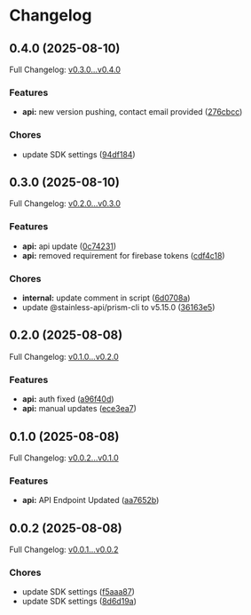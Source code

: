 # Changelog

## 0.4.0 (2025-08-10)

Full Changelog: [v0.3.0...v0.4.0](https://github.com/Fluidize-Inc/fluidize-python-sdk/compare/v0.3.0...v0.4.0)

### Features

* **api:** new version pushing, contact email provided ([276cbcc](https://github.com/Fluidize-Inc/fluidize-python-sdk/commit/276cbcc68eeddce97af1f824daf3f0a8f8ed5c44))


### Chores

* update SDK settings ([94df184](https://github.com/Fluidize-Inc/fluidize-python-sdk/commit/94df1846d2bc7affe077d42e10addca03a09d42b))

## 0.3.0 (2025-08-10)

Full Changelog: [v0.2.0...v0.3.0](https://github.com/Fluidize-Inc/fluidize-python-sdk/compare/v0.2.0...v0.3.0)

### Features

* **api:** api update ([0c74231](https://github.com/Fluidize-Inc/fluidize-python-sdk/commit/0c742316a30eff0b3878f5fcffe478ceeaa1843e))
* **api:** removed requirement for firebase tokens ([cdf4c18](https://github.com/Fluidize-Inc/fluidize-python-sdk/commit/cdf4c1865532c639c36e56caf40bb63c37b2d11d))


### Chores

* **internal:** update comment in script ([6d0708a](https://github.com/Fluidize-Inc/fluidize-python-sdk/commit/6d0708a5c441475d7dce06c50348b72776a48911))
* update @stainless-api/prism-cli to v5.15.0 ([36163e5](https://github.com/Fluidize-Inc/fluidize-python-sdk/commit/36163e52f3198687cfe32d6dd0734932cf6747e6))

## 0.2.0 (2025-08-08)

Full Changelog: [v0.1.0...v0.2.0](https://github.com/Fluidize-Inc/fluidize-python-sdk/compare/v0.1.0...v0.2.0)

### Features

* **api:** auth fixed ([a96f40d](https://github.com/Fluidize-Inc/fluidize-python-sdk/commit/a96f40d874e0f7c679c4f11462860cadfe537518))
* **api:** manual updates ([ece3ea7](https://github.com/Fluidize-Inc/fluidize-python-sdk/commit/ece3ea7c6544c3ea63dd7119b291bc59d8865c5a))

## 0.1.0 (2025-08-08)

Full Changelog: [v0.0.2...v0.1.0](https://github.com/Fluidize-Inc/fluidize-python-sdk/compare/v0.0.2...v0.1.0)

### Features

* **api:** API Endpoint Updated ([aa7652b](https://github.com/Fluidize-Inc/fluidize-python-sdk/commit/aa7652b9348b2fd642889a1d31b5d86962018900))

## 0.0.2 (2025-08-08)

Full Changelog: [v0.0.1...v0.0.2](https://github.com/Fluidize-Inc/fluidize-python-sdk/compare/v0.0.1...v0.0.2)

### Chores

* update SDK settings ([f5aaa87](https://github.com/Fluidize-Inc/fluidize-python-sdk/commit/f5aaa8785665246e6da58be411c0f802c2f0f6bb))
* update SDK settings ([8d6d19a](https://github.com/Fluidize-Inc/fluidize-python-sdk/commit/8d6d19ab54fb9d59a796d33f5938ec41c8e811e1))
